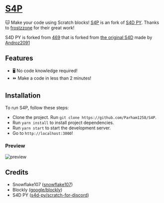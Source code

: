 # [S4P](https://s4d-py.vercel.app/)

🐱 Make your code using Scratch blocks! [S4P](https://s4p.vercel.app/) is an fork of [S4D PY](https://s4d-py.vercel.app/). Thanks to [frostzzone](https://github.com/frostzzone) for their great work!

S4D PY is forked from [469](https://deploy-preview-469--scratch-for-discord.netlify.app) that is forked from [the original S4D](https://scratch-for-discord.netlify.app) made by [Androz2091](https://github.com/Androz2091)

## Features

* 🖥️ No code knowledge required!  
* ⏩ Make a code in less than 2 minutes!  

<!--## Example

![example](./examples/example.png)

<!--## Run On Repl.it

You can run your bot on repl.it. To do so, click the download link at the top right corner of the website. Import these files in your repl.it project, and run the following commands in the "SHELL" tab:
- `npm install`
- `node bot.js` (or hit the Run button)

And you're done!-->

## Installation

To run S4P, follow these steps:

* Clone the project. Run `git clone https://github.com/Parham1258/S4P`.
* Run `yarn install` to install project dependencies.
* Run `yarn start` to start the development server.
* Go to `http://localhost:3000`!

<!--## How to set up your bot

The discord.js guide has [instructions for setting up a bot application](https://discordjs.guide/preparations/setting-up-a-bot-application.html#creating-your-bot). Once you've followed the instructions you can paste the bot token into the "Connect to Discord with token..." block. The next page in the guide shows how to invite the bot to a server.

## Desktop Apps
**[Click Here](https://androz2091.github.io/scratch-for-discord/download/index.html)** to download desktop version of **scratch-for-discord**.

## Android App
**[Google Play Store](https://play.google.com/store/apps/details?id=com.snowflakestudio.scratchfordiscord)**
-->
### Preview
![preview](https://i.imgur.com/UJ2SKlc.png)

## Credits

* Snowflake107 ([snowflake107](https://github.com/Snowflake107))
* Blockly ([google/blockly](https://github.com/google/blockly))
* S4D PY ([s4d-py/scratch-for-discord](https://github.com/s4d-py/scratch-for-discord))
